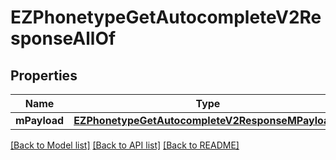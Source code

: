 # EZPhonetypeGetAutocompleteV2ResponseAllOf

## Properties
Name | Type | Description | Notes
------------ | ------------- | ------------- | -------------
**mPayload** | [**EZPhonetypeGetAutocompleteV2ResponseMPayload***](EZPhonetypeGetAutocompleteV2ResponseMPayload.md) |  | 

[[Back to Model list]](../README.md#documentation-for-models) [[Back to API list]](../README.md#documentation-for-api-endpoints) [[Back to README]](../README.md)


